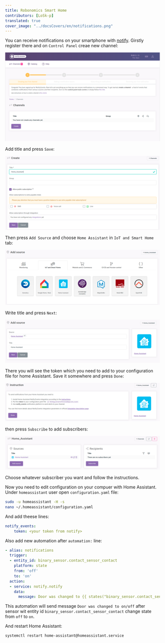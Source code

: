 ```yaml
---
title: Robonomics Smart Home
contributors: [LoSk-p]
translated: true
cover_image: "../docsCovers/en/notifications.png"
---
```


You can receive notifications on your smartphone with [notify](https://notify.events/). Girstly register there and on `Control Panel` creae new channel:

![control_panel](../images/home-assistant/not_control_panel.png)

Add title and press `Save`:

![channel](../images/home-assistant/not_create_chanell.png)

Then press `Add Source` and choose `Home Assistant` in `IoT and Smart Home` tab:

![source](../images/home-assistant/not_add_source.png)

Write title and press `Next`:

![source_next](../images/home-assistant/not_add_source_next.png)

There you will see the token which you need to add to your configuration file for home Assistant. Save it somewhere and press `Done`:

![token](../images/home-assistant/not_token.png)

then press `Subscribe` to add subscribers:

![subscribe](../images/home-assistant/not_subscribe.png)

Choose whatever subscriber you want and follow the instructions.

Now you need to edit configuration on your compuer with Home Assistant. Under `homeassistant` user open `configuration.yaml` file:

```bash
sudo -u homeassistant -H -s
nano ~/.homeassistant/configuration.yaml
```

And add theese lines:

```yaml
notify_events:
    token: <your token from notify>
```
Also add new automation after `automation:` line:
```yaml
- alias: notifications
  trigger:
  - entity_id: binary_sensor.contact_sensor_contact
    platform: state
    from: 'off'
    to: 'on'
  action:
  - service: notify.notify
    data:
      message: Door was changed to {{ states("binary_sensor.contact_sensor_contact") }}
```
This automation will send message `Door was changed to on/off` after sensor wit entity id `binary_sensor.contact_sensor_contact` change state from `off` to `on`.

And restart Home Assistant:
```bash
systemctl restart home-assistant@homeassistant.service
```